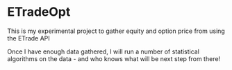 ETradeOpt
=========

This is my experimental project to gather equity and option price from using the ETrade API

Once I have enough data gathered, I will run a number of statistical algorithms on the data - and who knows what will be next step from there!